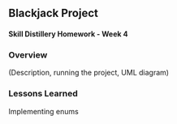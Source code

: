 ## Blackjack Project
#### Skill Distillery Homework - Week 4

### Overview
(Description, running the project, UML diagram)


### Lessons Learned
Implementing enums